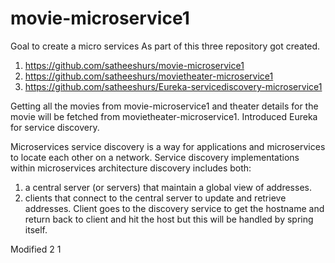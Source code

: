 # movie-microservice1
Goal to create a micro services
As part of this three repository got created.

1) https://github.com/satheeshurs/movie-microservice1
2) https://github.com/satheeshurs/movietheater-microservice1
3) https://github.com/satheeshurs/Eureka-servicediscovery-microservice1

Getting all the movies from movie-microservice1 and theater details for the movie will be fetched from movietheater-microservice1.
Introduced Eureka for service discovery.

Microservices service discovery is a way for applications and microservices to locate each other on a network. Service discovery implementations within microservices architecture discovery includes both:

1) a central server (or servers) that maintain a global view of addresses.
2) clients that connect to the central server to update and retrieve addresses.
          Client goes to the discovery service to get the hostname and return back to client and hit the host but this will be handled by spring itself.

Modified 2 1
